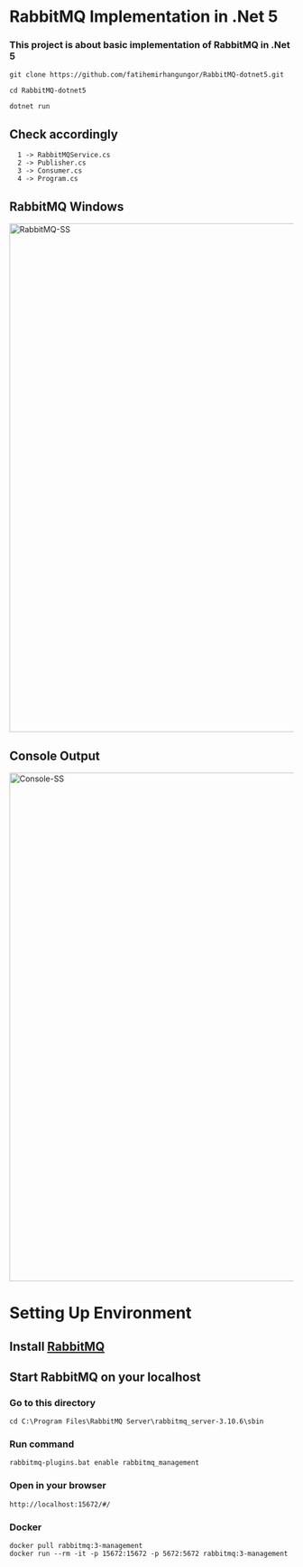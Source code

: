 # RabbitMQ Implementation in .Net 5  
### This project is about basic implementation of RabbitMQ in .Net 5
```
git clone https://github.com/fatihemirhangungor/RabbitMQ-dotnet5.git
```
```
cd RabbitMQ-dotnet5
```
```
dotnet run
```

## Check accordingly  
```
  1 -> RabbitMQService.cs  
  2 -> Publisher.cs  
  3 -> Consumer.cs  
  4 -> Program.cs 
```  

## RabbitMQ Windows

<img src="https://github.com/fatihemirhangungor/RabbitMQ-dotnet5/blob/master/public/img/RabbitMQ-SS.png" alt="RabbitMQ-SS" width="900" />  

## Console Output  

<img src="https://github.com/fatihemirhangungor/RabbitMQ-dotnet5/blob/master/public/img/Console-SS.png" alt="Console-SS" width="900" />  

# Setting Up Environment
## Install [RabbitMQ](https://www.rabbitmq.com/download.html)
## Start RabbitMQ on your localhost
### Go to this directory
```
cd C:\Program Files\RabbitMQ Server\rabbitmq_server-3.10.6\sbin
```
### Run command
```
rabbitmq-plugins.bat enable rabbitmq_management
```
### Open in your browser
```
http://localhost:15672/#/
```
### Docker
```
docker pull rabbitmq:3-management
docker run --rm -it -p 15672:15672 -p 5672:5672 rabbitmq:3-management
```